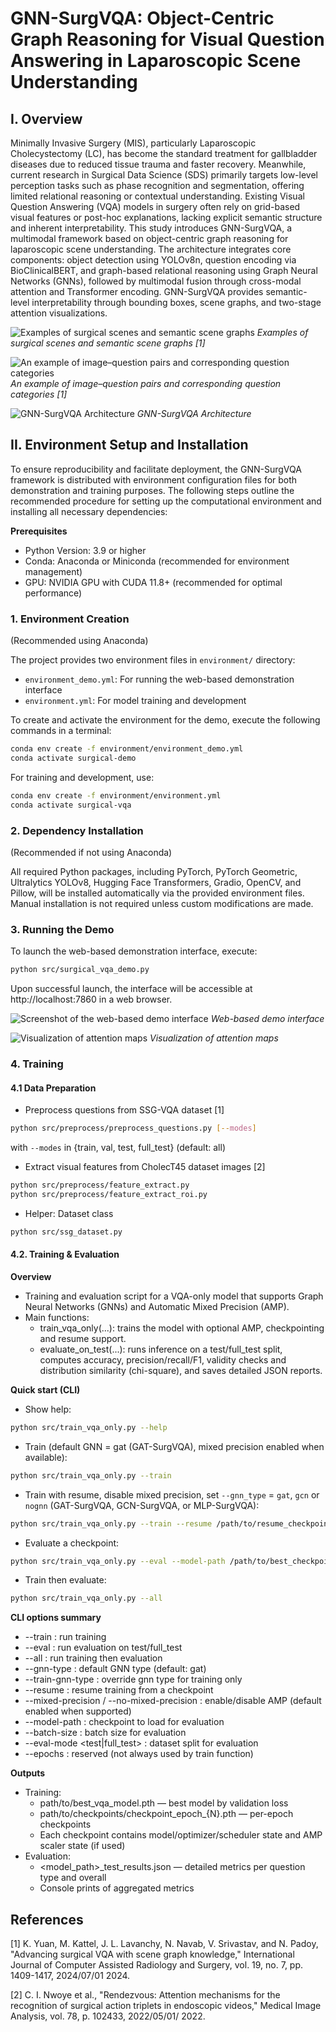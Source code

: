 # GNN-SurgVQA: Object-Centric Graph Reasoning for Visual Question Answering in Laparoscopic Scene Understanding

## I. Overview

Minimally Invasive Surgery (MIS), particularly Laparoscopic Cholecystectomy (LC), has become the standard treatment for gallbladder diseases due to reduced tissue trauma and faster recovery. Meanwhile, current research in Surgical Data Science (SDS) primarily targets low-level perception tasks such as phase recognition and segmentation, offering limited relational reasoning or contextual understanding. Existing Visual Question Answering (VQA) models in surgery often rely on grid-based visual features or post-hoc explanations, lacking explicit semantic structure and inherent interpretability. This study introduces GNN-SurgVQA, a multimodal framework based on object-centric graph reasoning for laparoscopic scene understanding. The architecture integrates core components: object detection using YOLOv8n, question encoding via BioClinicalBERT, and graph-based relational reasoning using Graph Neural Networks (GNNs), followed by multimodal fusion through cross-modal attention and Transformer encoding. GNN-SurgVQA provides semantic-level interpretability through bounding boxes, scene graphs, and two-stage attention visualizations.

![Examples of surgical scenes and semantic scene graphs](images/example1.jpg)
*Examples of surgical scenes and semantic scene graphs [1]*

![An example of image–question pairs and corresponding question categories](images/example2.png)
*An example of image–question pairs and corresponding question categories [1]*

![GNN-SurgVQA Architecture](images/Overview.drawio.svg)
*GNN-SurgVQA Architecture*


## II. Environment Setup and Installation
To ensure reproducibility and facilitate deployment, the GNN-SurgVQA framework is distributed with environment configuration files for both demonstration and training purposes. The following steps outline the recommended procedure for setting up the computational environment and installing all necessary dependencies:

**Prerequisites**

- Python Version: 3.9 or higher
- Conda: Anaconda or Miniconda (recommended for environment management)
- GPU: NVIDIA GPU with CUDA 11.8+ (recommended for optimal performance)

### 1.	Environment Creation
(Recommended using Anaconda)

The project provides two environment files in `environment/` directory:
- `environment_demo.yml`: For running the web-based demonstration interface
- `environment.yml`: For model training and development

To create and activate the environment for the demo, execute the following commands in a terminal:
```bash
conda env create -f environment/environment_demo.yml
conda activate surgical-demo
```
For training and development, use:
```bash
conda env create -f environment/environment.yml
conda activate surgical-vqa
```
### 2.	Dependency Installation
(Recommended if not using Anaconda)

All required Python packages, including PyTorch, PyTorch Geometric, Ultralytics YOLOv8, Hugging Face Transformers, Gradio, OpenCV, and Pillow, will be installed automatically via the provided environment files. Manual installation is not required unless custom modifications are made.

### 3.	Running the Demo
To launch the web-based demonstration interface, execute:
```bash
python src/surgical_vqa_demo.py
```
Upon successful launch, the interface will be accessible at http://localhost:7860 in a web browser.

![Screenshot of the web-based demo interface](images/example_output_demo.png)
*Web-based demo interface*

![Visualization of attention maps](images/attention_maps.drawio.svg)
*Visualization of attention maps*

### 4.	Training
#### 4.1 Data Preparation
- Preprocess questions from SSG-VQA dataset [1]
```bash
python src/preprocess/preprocess_questions.py [--modes]
```
with `--modes` in {train, val, test, full_test} (default: all)
- Extract visual features from CholecT45 dataset images [2]
```bash
python src/preprocess/feature_extract.py
python src/preprocess/feature_extract_roi.py
```
- Helper: Dataset class
```bash
python src/ssg_dataset.py
```
#### 4.2. Training & Evaluation 

**Overview**
- Training and evaluation script for a VQA-only model that supports Graph Neural Networks (GNNs) and Automatic Mixed Precision (AMP).
- Main functions:
  - train_vqa_only(...): trains the model with optional AMP, checkpointing and resume support.
  - evaluate_on_test(...): runs inference on a test/full_test split, computes accuracy, precision/recall/F1, validity checks and distribution similarity (chi-square), and saves detailed JSON reports.

**Quick start (CLI)**
- Show help:
```bash
python src/train_vqa_only.py --help
```

- Train (default GNN = gat (GAT-SurgVQA), mixed precision enabled when available):
```bash
python src/train_vqa_only.py --train
```

- Train with resume, disable mixed precision, set `--gnn_type` = `gat`, `gcn` or `nognn` (GAT-SurgVQA, GCN-SurgVQA, or MLP-SurgVQA):
```bash
python src/train_vqa_only.py --train --resume /path/to/resume_checkpoint.pth --mixed-precision --gnn-type gcn
```

- Evaluate a checkpoint:
```bash
python src/train_vqa_only.py --eval --model-path /path/to/best_checkpoint.pth --batch-size 128 --eval-mode test
```

- Train then evaluate:
```bash
python src/train_vqa_only.py --all
```

**CLI options summary**
- --train : run training
- --eval : run evaluation on test/full_test
- --all : run training then evaluation
- --gnn-type <str> : default GNN type (default: gat)
- --train-gnn-type <str> : override gnn type for training only
- --resume <path> : resume training from a checkpoint
- --mixed-precision / --no-mixed-precision : enable/disable AMP (default enabled when supported)
- --model-path <path> : checkpoint to load for evaluation
- --batch-size <int> : batch size for evaluation
- --eval-mode <test|full_test> : dataset split for evaluation
- --epochs <int> : reserved (not always used by train function)

**Outputs**
- Training:
  - path/to/best_vqa_model.pth — best model by validation loss
  - path/to/checkpoints/checkpoint_epoch_{N}.pth — per-epoch checkpoints
  - Each checkpoint contains model/optimizer/scheduler state and AMP scaler state (if used)
- Evaluation:
  - <model_path>_test_results.json — detailed metrics per question type and overall
  - Console prints of aggregated metrics

## References
[1] K. Yuan, M. Kattel, J. L. Lavanchy, N. Navab, V. Srivastav, and N. Padoy, "Advancing surgical VQA with scene graph knowledge," International Journal of Computer Assisted Radiology and Surgery, vol. 19, no. 7, pp. 1409-1417, 2024/07/01 2024.

[2] C. I. Nwoye et al., "Rendezvous: Attention mechanisms for the recognition of surgical action triplets in endoscopic videos," Medical Image Analysis, vol. 78, p. 102433, 2022/05/01/ 2022.

